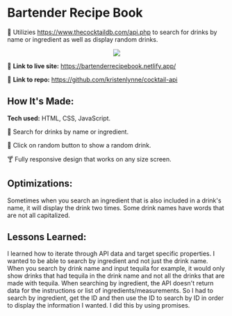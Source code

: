 # Bartender Recipe Book
🥃 Utilizies https://www.thecocktaildb.com/api.php to search for drinks by name or ingredient as well as display random drinks.

<p align="center">
<img src="https://github.com/kristenlynne/kristenlynne/blob/main/projects/cocktaildb.gif">
</p>

🍾 **Link to live site:** https://bartenderrecipebook.netlify.app/

🍉 **Link to repo:** https://github.com/kristenlynne/cocktail-api

## How It's Made:

**Tech used:** HTML, CSS, JavaScript.



🍹 Search for drinks by name or ingredient.

🍋 Click on random button to show a random drink.

🍸 Fully responsive design that works on any size screen.


## Optimizations:

Sometimes when you search an ingredient that is also included in a drink's name, it will display the drink two times. Some drink names have words that are not all capitalized. 

## Lessons Learned:

I learned how to iterate through API data and target specific properties. I wanted to be able to search by ingredient and not just the drink name. When you search by drink name and input tequila for example, it would only show drinks that had tequila in the drink name and not all the drinks that are made with tequila. When searching by ingredient, the API doesn't return data for the instructions or list of ingredients/measurements. So I had to search by ingredient, get the ID and then use the ID to search by ID in order to display the information I wanted. I did this by using promises.
